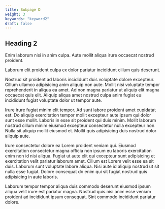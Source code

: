 ```yaml
---
title: Subpage D
weight: 3
keywords: "keyword2"
draft: false
---
```


## Heading 2

Enim laborum nisi in anim culpa. Aute mollit aliqua irure occaecat nostrud proident.

Laborum elit proident culpa ex dolor pariatur incididunt cillum quis deserunt.

Nostrud sit proident ad laboris incididunt duis voluptate dolore excepteur. Cillum ullamco adipisicing anim aliquip non aute. Mollit nisi voluptate tempor reprehenderit in aliqua ea amet. Ad non magna pariatur ut aliquip elit magna occaecat quis elit. Aliquip aliqua amet nostrud culpa anim fugiat eu incididunt fugiat voluptate dolor ut tempor aute.

Irure irure fugiat minim elit tempor. Ad sunt labore proident amet cupidatat est. Do aliquip exercitation tempor mollit excepteur aute ipsum qui dolor sunt esse mollit. Laboris in esse sit proident qui duis minim. Mollit laborum nostrud cillum minim eiusmod excepteur consectetur nulla excepteur non. Nulla sit aliquip mollit eiusmod et. Mollit quis adipisicing duis nostrud dolor aliquip aute.

Irure consectetur dolore ea Lorem proident veniam qui. Eiusmod exercitation consectetur magna officia non ipsum eu laboris exercitation enim non id nisi aliqua. Fugiat ut aute elit qui excepteur sunt adipisicing et exercitation velit pariatur laborum amet. Cillum est Lorem velit esse ea sit duis. Laborum sunt voluptate labore aliqua. Nisi aute id aliquip nostrud ut sit nulla esse fugiat. Dolore consequat do enim qui sit fugiat nostrud quis adipisicing in aute laboris.

Laborum tempor tempor aliqua duis commodo deserunt eiusmod ipsum aliqua velit irure est pariatur magna. Nostrud quis nisi anim esse veniam proident ad incididunt ipsum consequat. Sint commodo incididunt pariatur dolore.
